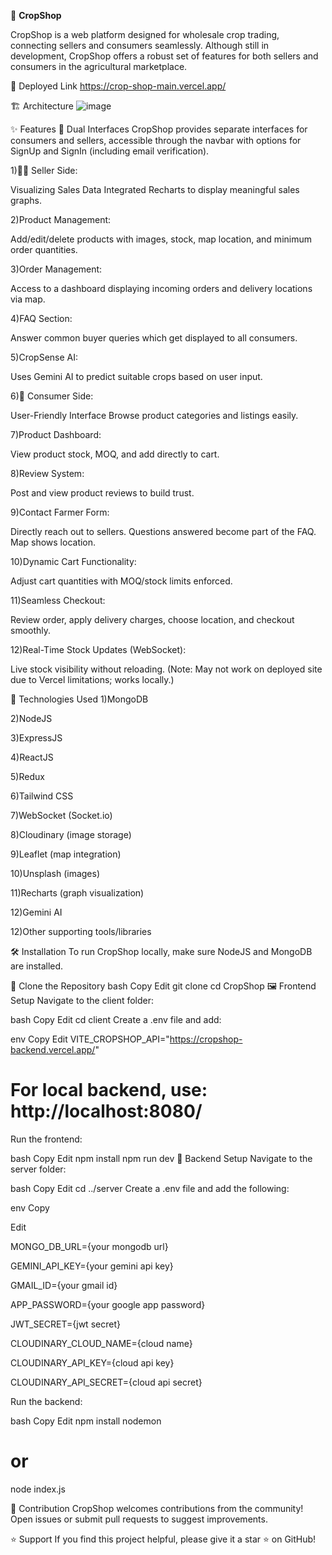 🌾 **CropShop**

CropShop is a web platform designed for wholesale crop trading, connecting sellers and consumers seamlessly. Although still in development, CropShop offers a robust set of features for both sellers and consumers in the agricultural marketplace.

🚀 Deployed Link
https://crop-shop-main.vercel.app/


🏗️ Architecture
![image](https://github.com/user-attachments/assets/44edd145-2806-4e74-8e18-d71a4d0ee723)

✨ Features
🔁 Dual Interfaces
CropShop provides separate interfaces for consumers and sellers, accessible through the navbar with options for SignUp and SignIn (including email verification).

1)👨‍🌾 Seller Side:

Visualizing Sales Data
Integrated Recharts to display meaningful sales graphs.

2)Product Management:

Add/edit/delete products with images, stock, map location, and minimum order quantities.

3)Order Management:

Access to a dashboard displaying incoming orders and delivery locations via map.

4)FAQ Section:

Answer common buyer queries which get displayed to all consumers.

5)CropSense AI:

Uses Gemini AI to predict suitable crops based on user input.

6)🛒 Consumer Side:

User-Friendly Interface
Browse product categories and listings easily.

7)Product Dashboard:

View product stock, MOQ, and add directly to cart.

8)Review System:

Post and view product reviews to build trust.

9)Contact Farmer Form:

Directly reach out to sellers. Questions answered become part of the FAQ. Map shows location.

10)Dynamic Cart Functionality:

Adjust cart quantities with MOQ/stock limits enforced.

11)Seamless Checkout:

Review order, apply delivery charges, choose location, and checkout smoothly.

12)Real-Time Stock Updates (WebSocket):

Live stock visibility without reloading. (Note: May not work on deployed site due to Vercel limitations; works locally.)

🧰 Technologies Used
1)MongoDB

2)NodeJS

3)ExpressJS

4)ReactJS

5)Redux

6)Tailwind CSS

7)WebSocket (Socket.io)

8)Cloudinary (image storage)

9)Leaflet (map integration)

10)Unsplash (images)

11)Recharts (graph visualization)

12)Gemini AI

12)Other supporting tools/libraries

🛠️ Installation
To run CropShop locally, make sure NodeJS and MongoDB are installed.

📁 Clone the Repository
bash
Copy
Edit
git clone <repository-url>
cd CropShop
🖼️ Frontend Setup
Navigate to the client folder:

bash
Copy
Edit
cd client
Create a .env file and add:

env
Copy
Edit
VITE_CROPSHOP_API="https://cropshop-backend.vercel.app/"
# For local backend, use: http://localhost:8080/
Run the frontend:

bash
Copy
Edit
npm install
npm run dev
🔧 Backend Setup
Navigate to the server folder:

bash
Copy
Edit
cd ../server
Create a .env file and add the following:

env
Copy

Edit

MONGO_DB_URL={your mongodb url}

GEMINI_API_KEY={your gemini api key}

GMAIL_ID={your gmail id}

APP_PASSWORD={your google app password}

JWT_SECRET={jwt secret}

CLOUDINARY_CLOUD_NAME={cloud name}

CLOUDINARY_API_KEY={cloud api key}

CLOUDINARY_API_SECRET={cloud api secret}

Run the backend:

bash
Copy
Edit
npm install
nodemon
# or

node index.js


🤝 Contribution
CropShop welcomes contributions from the community!
Open issues or submit pull requests to suggest improvements.


⭐ Support
If you find this project helpful, please give it a star ⭐ on GitHub!




